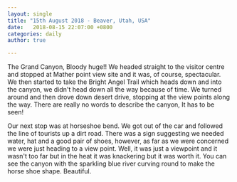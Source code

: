 ```yaml
---
layout: single
title: "15th August 2018 - Beaver, Utah, USA"
date:   2018-08-15 22:07:00 +0800
categories: daily
author: true

---
```


The Grand Canyon, Bloody huge!! We headed straight to the visitor centre and stopped at Mather point view site and it was, of course, spectacular. We then started to take the Bright Angel Trail which heads down and into the canyon, we didn't head down all the way because of time. We turned around and then drove down desert drive, stopping at the view points along the way. There are really no words to describe the canyon, It has to be seen!

Our next stop was at horseshoe bend. We got out of the car and followed the line of tourists up a dirt road. There was a sign suggesting we needed water, hat and a good pair of shoes, however, as far as we were concerned we were just heading to a view point. Well, it was just a viewpoint and it wasn't too far but in the heat it was knackering but it was worth it. You can see the canyon with the sparkling blue river curving round to make the horse shoe shape. Beautiful. 
